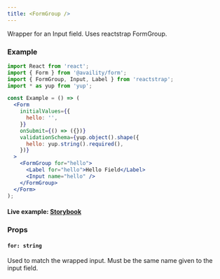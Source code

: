 ```yaml
---
title: <FormGroup />
---
```


Wrapper for an Input field. Uses reactstrap FormGroup.

### Example

```jsx
import React from 'react';
import { Form } from '@availity/form';
import { FormGroup, Input, Label } from 'reactstrap';
import * as yup from 'yup';

const Example = () => (
  <Form
    initialValues={{
      hello: '',
    }}
    onSubmit={() => ({})}
    validationSchema={yup.object().shape({
      hello: yup.string().required(),
    })}
  >
    <FormGroup for="hello">
      <Label for="hello">Hello Field</Label>
      <Input name="hello" />
    </FormGroup>
  </Form>
);
```

#### Live example: [Storybook](https://availity.github.io/availity-react/storybook/?path=/docs/bootstrap-components-form-formgroup--docs)

### Props

#### `for: string`

Used to match the wrapped input. Must be the same name given to the input field.
